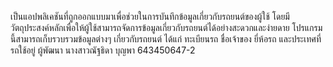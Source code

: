 เป็นแอปพลิเคชันที่ถูกออกแบบมาเพื่อช่วยในการบันทึกข้อมูลเกี่ยวกับรถยนต์ของผู้ใช้ 
โดยมีวัตถุประสงค์หลักเพื่อให้ผู้ใช้สามารถจัดการข้อมูลเกี่ยวกับรถยนต์ได้อย่างสะดวกและง่ายดาย 
โปรแกรมนี้สามารถเก็บรวบรวมข้อมูลต่างๆ เกี่ยวกับรถยนต์ ได้แก่ ทะเบียนรถ ชื่อเจ้าของ ยี่ห้อรถ และประเทศที่รถใช้อยู่ ผู้พัฒนา นางสาวณัฐธิดา บุญพา 643450647-2
